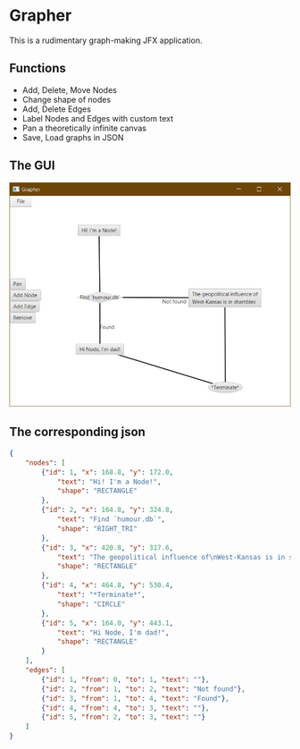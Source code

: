 # Grapher

This is a rudimentary graph-making JFX application.

## Functions
* Add, Delete, Move Nodes
* Change shape of nodes
* Add, Delete Edges
* Label Nodes and Edges with custom text
* Pan a theoretically infinite canvas
* Save, Load graphs in JSON

## The GUI
![Image of the application displaying the example file.](img/example.png)
## The corresponding json
```json
{
    "nodes": [
        {"id": 1, "x": 168.8, "y": 172.0,
            "text": "Hi! I'm a Node!",
            "shape": "RECTANGLE"
        },
        {"id": 2, "x": 164.8, "y": 324.8,
            "text": "Find `humour.db`",
            "shape": "RIGHT_TRI"
        },
        {"id": 3, "x": 420.8, "y": 317.6,
            "text": "The geopolitical influence of\nWest-Kansas is in shambles",
            "shape": "RECTANGLE"
        },
        {"id": 4, "x": 464.8, "y": 530.4,
            "text": "*Terminate*",
            "shape": "CIRCLE"
        },
        {"id": 5, "x": 164.0, "y": 443.1,
            "text": "Hi Node, I'm dad!",
            "shape": "RECTANGLE"
        }
    ],
    "edges": [
        {"id": 1, "from": 0, "to": 1, "text": ""},
        {"id": 2, "from": 1, "to": 2, "text": "Not found"},
        {"id": 3, "from": 1, "to": 4, "text": "Found"},
        {"id": 4, "from": 4, "to": 3, "text": ""},
        {"id": 5, "from": 2, "to": 3, "text": ""}
    ]
}
```